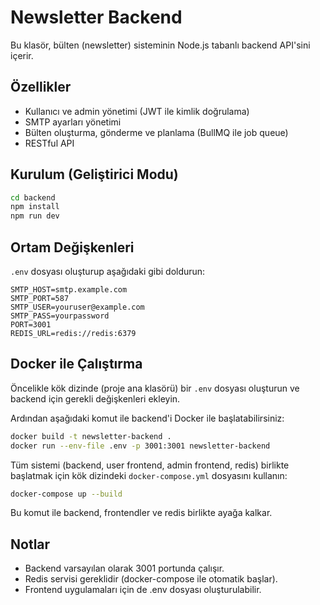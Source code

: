 # Newsletter Backend

Bu klasör, bülten (newsletter) sisteminin Node.js tabanlı backend API'sini içerir.

## Özellikler
- Kullanıcı ve admin yönetimi (JWT ile kimlik doğrulama)
- SMTP ayarları yönetimi
- Bülten oluşturma, gönderme ve planlama (BullMQ ile job queue)
- RESTful API

## Kurulum (Geliştirici Modu)

```bash
cd backend
npm install
npm run dev
```

## Ortam Değişkenleri

`.env` dosyası oluşturup aşağıdaki gibi doldurun:

```
SMTP_HOST=smtp.example.com
SMTP_PORT=587
SMTP_USER=youruser@example.com
SMTP_PASS=yourpassword
PORT=3001
REDIS_URL=redis://redis:6379
```

## Docker ile Çalıştırma

Öncelikle kök dizinde (proje ana klasörü) bir `.env` dosyası oluşturun ve backend için gerekli değişkenleri ekleyin.

Ardından aşağıdaki komut ile backend'i Docker ile başlatabilirsiniz:

```bash
docker build -t newsletter-backend .
docker run --env-file .env -p 3001:3001 newsletter-backend
```

Tüm sistemi (backend, user frontend, admin frontend, redis) birlikte başlatmak için kök dizindeki `docker-compose.yml` dosyasını kullanın:

```bash
docker-compose up --build
```

Bu komut ile backend, frontendler ve redis birlikte ayağa kalkar.

## Notlar
- Backend varsayılan olarak 3001 portunda çalışır.
- Redis servisi gereklidir (docker-compose ile otomatik başlar).
- Frontend uygulamaları için de .env dosyası oluşturulabilir.
